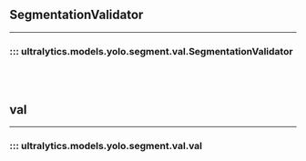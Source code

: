 ## SegmentationValidator
---
### ::: ultralytics.models.yolo.segment.val.SegmentationValidator
<br><br>

## val
---
### ::: ultralytics.models.yolo.segment.val.val
<br><br>
